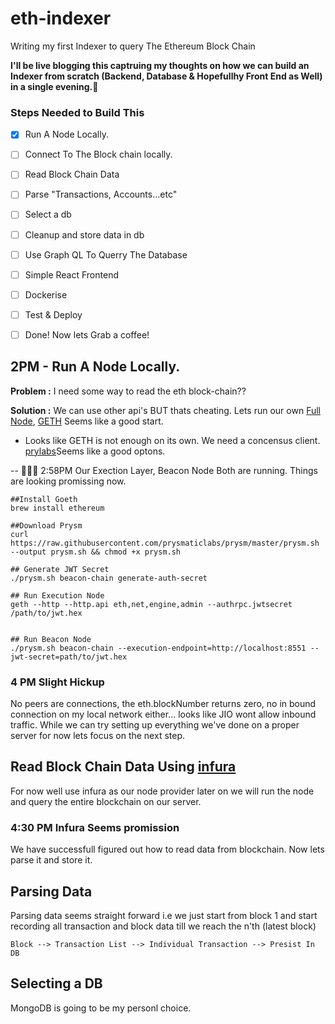 # eth-indexer
Writing my first Indexer to query The Ethereum Block Chain


**I'll be live blogging this captruing my thoughts on how we can build an Indexer from scratch (Backend, Database & Hopefullhy Front End as Well) in a single evening.🤞**

### Steps Needed to Build This

- [x] Run A Node Locally.
- [ ] Connect To The Block chain locally.
- [ ] Read Block Chain Data
- [ ] Parse "Transactions, Accounts...etc"
- [ ] Select a db 
- [ ] Cleanup and store data in db 
- [ ] Use Graph QL To Querry The Database 
- [ ] Simple React Frontend
- [ ] Dockerise 
- [ ] Test & Deploy
- [ ] Done! Now lets Grab a coffee!  


##  2PM - Run A Node Locally.
**Problem :** 
I need some way to read the eth block-chain??  

**Solution :** We can use other api's BUT thats cheating. Lets run our own [Full Node](https://ethereum.org/en/run-a-node/), [GETH](https://ethereum.org/en/run-a-node/) Seems like a good start.

- Looks like GETH is not enough on its own. We need a concensus client. [prylabs](https://docs.prylabs.network/docs/install/install-with-script)Seems like a good optons.

-- 🚀🚀🚀 2:58PM Our Exection Layer, Beacon Node Both are running. Things are looking promissing now.

```
##Install Goeth
brew install ethereum 

##Download Prysm
curl https://raw.githubusercontent.com/prysmaticlabs/prysm/master/prysm.sh --output prysm.sh && chmod +x prysm.sh

## Generate JWT Secret
./prysm.sh beacon-chain generate-auth-secret

## Run Execution Node
geth --http --http.api eth,net,engine,admin --authrpc.jwtsecret /path/to/jwt.hex 


## Run Beacon Node
./prysm.sh beacon-chain --execution-endpoint=http://localhost:8551 --jwt-secret=path/to/jwt.hex 
```

### 4 PM Slight Hickup 
No peers are connections, the eth.blockNumber returns zero, no in bound connection on my local network either... looks like JIO wont allow inbound traffic. While we can try setting up everything we've done on a proper server for now lets focus on the next step. 

## Read Block Chain Data Using [infura](https://app.infura.io/)
For now well use infura as our node provider later on we will run the node and query the entire blockchain on our server.

### 4:30 PM Infura Seems promission
We have successfull figured out how to read data from blockchain. Now lets parse it and store it.

## Parsing Data 
Parsing data seems straight forward i.e we just start from block 1 and start recording all transaction and block data till we reach the n'th (latest block)

~~~
Block --> Transaction List --> Individual Transaction --> Presist In DB
~~~

## Selecting a DB
MongoDB is going to be my personl choice. 
